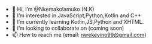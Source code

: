 - 👋 Hi, I’m @Nkemakolamuko (N.K)
- 👀 I’m interested in JavaScript,Python,Kotlin and C++
- 🌱 I’m currently learning Kotlin,JS,Python and XHTML.
- 💞️ I’m looking to collaborate on (coming soon)
- 📫 How to reach me (email: nwekevino99@gmail.com)

<!---
Nkemakolamuko/Nkemakolamuko is an active constant learner because its `README.md` (this file) appears on your GitHub profile.
You can click the Preview link to take a look at your changes.
--->
